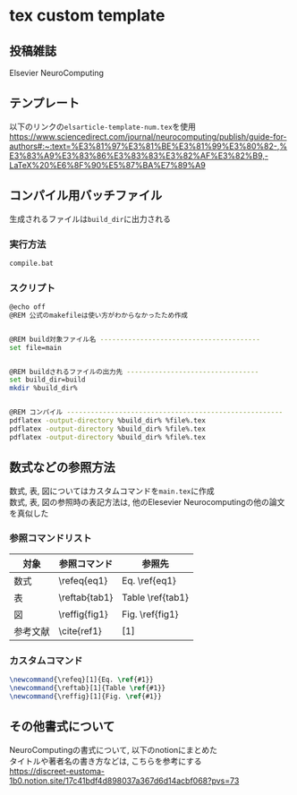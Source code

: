 # tex custom template

## 投稿雑誌
Elsevier NeuroComputing

## テンプレート
以下のリンクの`elsarticle-template-num.tex`を使用  
https://www.sciencedirect.com/journal/neurocomputing/publish/guide-for-authors#:~:text=%E3%81%97%E3%81%BE%E3%81%99%E3%80%82-,%E3%83%A9%E3%83%86%E3%83%83%E3%82%AF%E3%82%B9,-LaTeX%20%E6%8F%90%E5%87%BA%E7%89%A9


## コンパイル用バッチファイル
生成されるファイルは`build_dir`に出力される
### 実行方法
~~~bash
compile.bat
~~~

### スクリプト
~~~bash
@echo off
@REM 公式のmakefileは使い方がわからなかったため作成


@REM build対象ファイル名 ----------------------------------------
set file=main


@REM buildされるファイルの出力先 ---------------------------------
set build_dir=build 
mkdir %build_dir%


@REM コンパイル ------------------------------------------------------
pdflatex -output-directory %build_dir% %file%.tex
pdflatex -output-directory %build_dir% %file%.tex
pdflatex -output-directory %build_dir% %file%.tex
~~~

## 数式などの参照方法
数式, 表, 図についてはカスタムコマンドを`main.tex`に作成  
数式, 表, 図の参照時の表記方法は, 他のElesevier Neurocomputingの他の論文を真似した  

### 参照コマンドリスト
| 対象     | 参照コマンド  | 参照先           |
| -------- | ------------- | ---------------- |
| 数式     | \refeq{eq1}   | Eq. \ref{eq1}    |
| 表       | \reftab{tab1} | Table \ref{tab1} |
| 図       | \reffig{fig1} | Fig. \ref{fig1}  |
| 参考文献 | \cite{ref1}   | [1]              |

### カスタムコマンド
~~~tex
\newcommand{\refeq}[1]{Eq. \ref{#1}}
\newcommand{\reftab}[1]{Table \ref{#1}}
\newcommand{\reffig}[1]{Fig. \ref{#1}}
~~~


## その他書式について
NeuroComputingの書式について, 以下のnotionにまとめた    
タイトルや著者名の書き方などは, こちらを参考にする  
https://discreet-eustoma-1b0.notion.site/17c41bdf4d898037a367d6d14acbf068?pvs=73